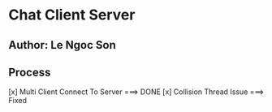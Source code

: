 ﻿# Chat Client Server
## Author: Le Ngoc Son
## Process
[x] Multi Client Connect To Server ===> DONE
[x] Collision Thread Issue ===> Fixed
